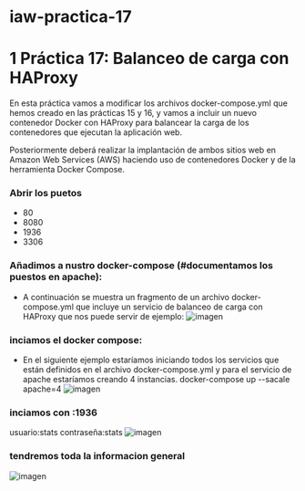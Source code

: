 # iaw-practica-17

# 1 Práctica 17: Balanceo de carga con HAProxy
En esta práctica vamos a modificar los archivos docker-compose.yml que hemos creado en las prácticas 15 y 16, y vamos a incluir un nuevo contenedor Docker con HAProxy para balancear la carga de los contenedores que ejecutan la aplicación web.

Posteriormente deberá realizar la implantación de ambos sitios web en Amazon Web Services (AWS) haciendo uso de contenedores Docker y de la herramienta Docker Compose.

### Abrir los puetos
+ 80
+ 8080
+ 1936
+ 3306

### Añadimos a nustro docker-compose (#documentamos los puestos en apache):
* A continuación se muestra un fragmento de un archivo docker-compose.yml que incluye un servicio de balanceo de carga con HAProxy que nos puede servir de ejemplo:
![imagen](https://github.com/jesus2307/iaw-practica-17/blob/main/imagen/3.PNG "imagen")
    
### inciamos el docker compose:
* En el siguiente ejemplo estaríamos iniciando todos los servicios que están definidos en el archivo docker-compose.yml y para el servicio de apache estaríamos creando 4 instancias.
docker-compose up --sacale apache=4
![imagen](https://github.com/jesus2307/iaw-practica-17/blob/main/imagen/compose.PNG "imagen")
### inciamos con :1936
usuario:stats
contraseña:stats
![imagen](https://github.com/jesus2307/iaw-practica-17/blob/main/imagen/1.PNG "imagen")
### tendremos toda la informacion general 
![imagen](https://github.com/jesus2307/iaw-practica-17/blob/main/imagen/captura3.PNG "imagen")
